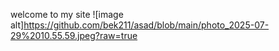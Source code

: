 welcome to my site 
![image alt]https://github.com/bek211/asad/blob/main/photo_2025-07-29%2010.55.59.jpeg?raw=true
